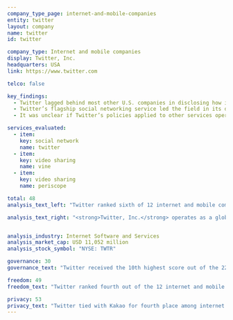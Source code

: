 ```yaml
---
company_type_page: internet-and-mobile-companies
entity: twitter
layout: company
name: twitter
id: twitter

company_type: Internet and mobile companies
display: Twitter, Inc.
headquarters: USA
link: https://www.twitter.com

telco: false

key_findings:
  - Twitter lagged behind most other U.S. companies in disclosing how it has institutionalized its commitments to respect freedom of expression and privacy across its global operations.
  - Twitter’s flagship social networking service led the field in its disclosure  of government and private requests to restrict content and accounts.
  - It was unclear if Twitter’s policies applied to other services operated by the company, such as Vine and Periscope, bringing down Twitter’s overall score.

services_evaluated:
  - item:
    key: social network
    name: twitter
  - item:
    key: video sharing
    name: vine
  - item:
    key: video sharing
    name: periscope

total: 48
analysis_text_left: "Twitter ranked sixth of 12 internet and mobile companies and sixth in the Index overall.  This year’s evaluation included Vine, since the service was included in the 2015 Index and active during the Index research period, although Vine was discontinued in January 2017. The video streaming mobile app, Periscope, was included for the first time in the 2017 Index. As was the case in 2015, Twitter lacked clear public commitments or disclosed policies for implementing their commitments to respect freedom of expression across their global operations.  . It was also unclear in many instances if various policies that applied to Twitter’s flagship social media service also extended to the Vine and Periscope services. Twitter’s overall score in the Index would be substantially higher if the company had disclosed more detailed information on whether policies that apply to the flagship Twitter platform also apply to other services."

analysis_text_right: "<strong>Twitter, Inc.</strong> operates as a global social sharing platform. Its products and services allow users to create, share, and find content and short looping and livestreamed videos. Alongside these social services, Twitter provides advertising services and developer tools."


analysis_industry: Internet Software and Services
analysis_market_cap: USD 11,052 million
analysis_stock_symbol: "NYSE: TWTR"

governance: 30
governance_text: "Twitter received the 10th highest score out of the 22 companies in the Index in the Governance category, scoring lower than most U.S. companies. While company <a href=\"https://about.twitter.com/company/twitter-for-good\" target=\"_blank\">blog posts</a> and <a href=\"https://help.twitter.com/articles/18311?lang=en\" target=\"_blank\">support pages</a>  referenced the company’s positions on users’ rights to freedom of expression and privacy, these fell short of the type of explicit policy commitment made by many of its peers (G1). Also unlike many of its peers, Twitter offers no publicly accessible evidence of how its policy positions and commitments related to freedom of expression and privacy have been institutionalized through governance and accountability mechanisms across the company. For example, there was no indication of whether Twitter conducts human rights due diligence to identify how aspects of its business may affect freedom of expression and privacy (G4). While Twitter disclosed that it regularly engages with a range of stakeholders on freedom of expression and privacy issues (G5), it is not a member of a multi-stakeholder initiative such as the Global Network Initiative (GNI) whose members not only make commitments but also undergo independent assessment to verify whether they have implemented and institutionalized these principles."

freedom: 49
freedom_text: "Twitter ranked fourth out of the 12 internet and mobile companies in the Freedom of Expression category, behind Google, Kakao, and Microsoft.<br /> <br /><strong>Content and account restrictions:</strong> Twitter provided some disclosure on its process for terms of service enforcement, though it did not indicate if government or private entities receive priority consideration when flagging content for potentially violating the company’s rules (F3). Twitter was one of only three companies, including Microsoft and Google, to disclose any data about its terms of service enforcement, reporting the number of accounts it restricted due to terrorist content (F4). But it did not report on <a href=\"https://blog.twitter.com/2016/combating-violent-extremism\" target=\"_blank\">other types of content</a> that it removed for violating the company’s rules.<br /> <br /><strong>Content and account restriction requests:</strong> Twitter disclosed less than Google, Yahoo, Kakao, Facebook, and Microsoft about how it handles government and private requests to restrict content or accounts (F5-F7). Its process for responding to such requests was not clear or consistent across each of the company's the services evaluated. (F5). Twitter provided <a href=\"https://transparency.twitter.com/en/removal-requests.html\" target=\"_blank\">detailed data about requests</a> it received and complied with, though it did not specify if Periscope and Vine were also included (F6). Twitter’s data on requests from private third parties were limited to copyright and trademark violations, though they included Twitter, Vine, and Periscope; Twitter received the second highest score on this indicator (F7).<br /> <br /><strong>Identity policy:</strong> Twitter and Microsoft were the only two internet and mobile companies to receive full credit for disclosing that they do not require users to <a href=\"https://help.twitter.com/articles/20175169?lang=en\" target=\"_blank\">verify their identity using a government ID</a> or information tied to their offline identity (F11)."

privacy: 53
privacy_text: "Twitter tied with Kakao for fourth place among internet and mobile companies in the Privacy category, behind Google, Microsoft, and Yahoo.<br /><br /><strong>Handling of user information:</strong> Twitter received the highest score of all companies evaluated for this set of indicators (P3-P9). The company clearly disclosed what types of user information it collects (P3), but offered less comprehensive disclosure about what types of user information it shares and with whom (P4). It  disclosed more than any other company about  how long it retains user information (P6).<br /> <br /><strong>Requests for user information:</strong/> Twitter received the second-highest score on this set of indicators, tying with Google and behind Microsoft (P10-P11). Twitter clearly disclosed its processes for responding to government requests for user information, but not for private requests (P10).  It topped all internet and mobile companies for its transparency reporting  on government and private requests it receives to hand over user information (P11).<br /> <br /><strong>Security:</strong> Twitter provided little information about its security policies , scoring higher than only than Baidu and Tencent on these indicators (P13-P18). Like most companies, it failed to disclose any information about its policies for responding to data breaches (P15). It also  had one of the lowest scores  for its lack of clear disclosure of whether it encrypts user communications and private content (P16)."
---
```

